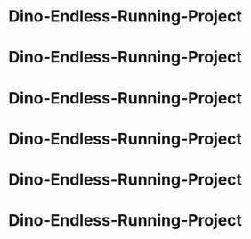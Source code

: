 # Dino-Endless-Running-Project
# Dino-Endless-Running-Project
# Dino-Endless-Running-Project
# Dino-Endless-Running-Project
# Dino-Endless-Running-Project
# Dino-Endless-Running-Project
